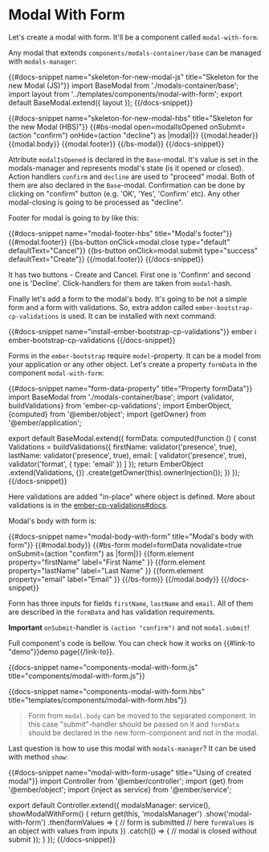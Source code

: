 # Modal With Form

Let's create a modal with form. It'll be a component called `modal-with-form`.

Any modal that extends `components/modals-container/base` can be managed with `modals-manager`:

{{#docs-snippet name="skeleton-for-new-modal-js" title="Skeleton for the new Modal (JS)"}}
import BaseModal from './modals-container/base';
import layout from '../templates/components/modal-with-form';
export default BaseModal.extend({
  layout
});
{{/docs-snippet}}

{{#docs-snippet name="skeleton-for-new-modal-hbs" title="Skeleton for the new Modal (HBS)"}}
{{#bs-modal
  open=modalIsOpened
  onSubmit=(action "confirm")
  onHide=(action "decline")
as |modal|}}
  {{modal.header}}
  {{modal.body}}
  {{modal.footer}}
{{/bs-modal}}
{{/docs-snippet}}

Attribute `modalIsOpened` is declared in the `Base`-modal. It's value is set in the modals-manager and represents modal's state (is it opened or closed). Action handlers `confirm` and `decline` are used to "proceed" modal. Both of them are also declared in the `Base`-modal. Confirmation can be done by clicking on "confirm" button (e.g. 'OK', 'Yes', 'Confirm' etc). Any other modal-closing is going to be processed as "decline".

Footer for modal is going to by like this:

{{#docs-snippet name="modal-footer-hbs" title="Modal's footer"}}
{{#modal.footer}}
  {{bs-button onClick=modal.close type="default" defaultText="Cancel"}}
  {{bs-button onClick=modal.submit type="success" defaultText="Create"}}
{{/modal.footer}}
{{/docs-snippet}}

It has two buttons - Create and Cancel. First one is 'Confirm' and second one is 'Decline'. Click-handlers for them are taken from `modal`-hash.

Finally let's add a form to the modal's body. It's going to be not a simple form and a form with validations. So, extra addon called `ember-bootstrap-cp-validations` is used. It can be installed with next command:
 
{{#docs-snippet name="install-ember-bootstrap-cp-validations"}}
ember i ember-bootstrap-cp-validations
{{/docs-snippet}}
 
Forms in the `ember-bootstrap` require `model`-property. It can be a model from your application or any other object. Let's create a property `formData` in the component `modal-with-form`:
 
{{#docs-snippet name="form-data-property" title="Property formData"}}
import BaseModal from './modals-container/base';
import {validator, buildValidations} from 'ember-cp-validations';
import EmberObject, {computed} from '@ember/object';
import {getOwner} from '@ember/application';

export default BaseModal.extend({
  formData: computed(function () {
      const Validations = buildValidations({
        firstName: validator('presence', true),
        lastName: validator('presence', true),
        email: [
          validator('presence', true),
          validator('format', {
            type: 'email'
          })
        ]
      });
      return EmberObject
        .extend(Validations, {})
        .create(getOwner(this).ownerInjection());
    })
});
{{/docs-snippet}}

Here validations are added "in-place" where object is defined. More about validations is in the [ember-cp-validations#docs](http://offirgolan.github.io/ember-cp-validations/docs/modules/Basic.html#a-note-on-testing--object-containers).

Modal's body with form is:
 
{{#docs-snippet name="modal-body-with-form" title="Modal's body with form"}}
{{#modal.body}}
  {{#bs-form model=formData novalidate=true onSubmit=(action "confirm") as |form|}}
    {{form.element
      property="firstName"
      label="First Name"
    }}
    {{form.element
      property="lastName"
      label="Last Name"
    }}
    {{form.element
      property="email"
      label="Email"
    }}
  {{/bs-form}}
{{/modal.body}}
{{/docs-snippet}}

Form has three inputs for fields `firstName`, `lastName` and `email`. All of them are described in the `formData` and has validation requirements.

**Important** `onSubmit`-handler is `(action "confirm")` and not `modal.submit`!  

Full component's code is bellow. You can check how it works on {{#link-to "demo"}}demo page{{/link-to}}. 

{{docs-snippet name="components-modal-with-form.js" title="components/modal-with-form.js"}}

{{docs-snippet name="components-modal-with-form.hbs" title="templates/components/modal-with-form.hbs"}}

> Form from `modal.body` can be moved to the separated component. In this case "submit"-handler should be passed on it and `formData` should be declared in the new form-component and not in the modal.

Last question is how to use this modal with `modals-manager`? It can be used with method `show`:
 
{{#docs-snippet name="modal-with-form-usage" title="Using of created modal"}}
import Controller from '@ember/controller';
import {get} from '@ember/object';
import {inject as service} from '@ember/service';

export default Controller.extend({
  modalsManager: service(),
  showModalWithForm() {
    return get(this, 'modalsManager')
      .show('modal-with-form')
      .then(formValues => {
        // form is submitted
        // here `formValues` is an object with values from inputs
      })
      .catch(() => {
        // modal is closed without submit
      });
  }
});
{{/docs-snippet}}